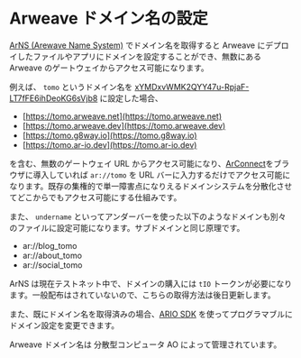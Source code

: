 # Arweave ドメイン名の設定

[ArNS (Arewave Name System)](https://arns.app) でドメイン名を取得すると Arweave にデプロイしたファイルやアプリにドメインを設定することができ、無数にある Arweave のゲートウェイからアクセス可能になります。

例えば、 `tomo` というドメイン名を [xYMDxvWMK2QYY47u-RpjaF-LT7fFE6ihDeoKG6sVjb8](https://arweave.net/xYMDxvWMK2QYY47u-RpjaF-LT7fFE6ihDeoKG6sVjb8) に設定した場合、

- [https://tomo.arweave.net](https://tomo.arweave.net)
- [https://tomo.arweave.dev](https://tomo.arweave.dev)
- [https://tomo.g8way.io](https://tomo.g8way.io)
- [https://tomo.ar-io.dev](https://tomo.ar-io.dev)

を含む、無数のゲートウェイ URL からアクセス可能になり、[ArConnect](https://www.arconnect.io/)をブラウザに導入していれば `ar://tomo` を URL バーに入力するだけでアクセス可能になります。既存の集権的で単一障害点になりえるドメインシステムを分散化させてどこからでもアクセス可能にする仕組みです。

また、 `undername` といってアンダーバーを使った以下のようなドメインも別々のファイルに設定可能になります。サブドメインと同じ原理です。

- ar://blog_tomo
- ar://about_tomo
- ar://social_tomo

ArNS は現在テストネット中で、ドメインの購入には `tIO` トークンが必要になります。一般配布はされていないので、こちらの取得方法は後日更新します。

また、既にドメイン名を取得済みの場合、[ARIO SDK](https://github.com/ar-io/ar-io-sdk) を使ってプログラマブルにドメイン設定を変更できます。

Arweave ドメイン名は 分散型コンピュータ AO によって管理されています。